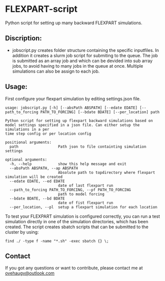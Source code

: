 # FLEXPART-script
Python script for setting up many backward FLEXPART simulations. 

## Discription:
- jobscript.py creates folder structure containing the specific inputfiles. In addition it creates a slurm job script for submiting to the queue. 
The job is submitted as an array job and which can be devided into sub array jobs, to avoid having to many jobs in the queue at once. Multiple simulations
can also be assign to each job.

## Usage:
First configure your flexpart simulation by editing settings.json file. 
```
usage: jobscript.py [-h] [--absPath ABSPATH] [--edate EDATE] [--path_to_forcing PATH_TO_FORCING] [--bdate BDATE] [--per_location] path

Python script for setting up flexpart backward simulations based on model settings specified in a json file. Can either setup the simulations in a per
time step config or per location config

positional arguments:
  path                  Path json to file containting simulation settings

optional arguments:
  -h, --help            show this help message and exit
  --absPath ABSPATH, --ap ABSPATH
                        Absolute path to topdirectory where flexpart simulation will be created
  --edate EDATE, --ed EDATE
                        date of last flexpart run
  --path_to_forcing PATH_TO_FORCING, --pf PATH_TO_FORCING
                        path to model forcing
  --bdate BDATE, --bd BDATE
                        date of fist flexpart run
  --per_location, --pl  setup a flexpart simulation for each location
```
To test your FLEXPART simulation is configured correctly, you can run a test simulation directly in one of the simulation directories, which has been created. The script creates sbatch scripts that can be submitted to the cluster by using:
```
find ./ -type f -name "*.sh" -exec sbatch {} \;

```

## Contact

If you got any questions or want to contribute, please contact me at ovehaugv@outlook.com
